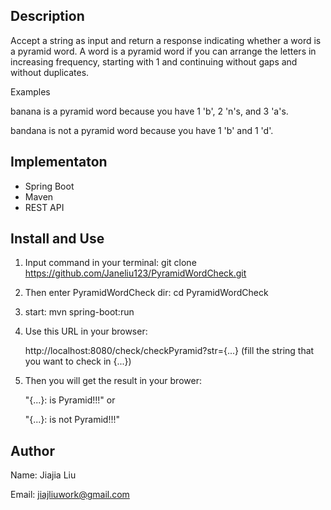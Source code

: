Description
-----------------------------------------------------
Accept a string as input and return a response indicating whether a word is a pyramid word. A word is a pyramid word if you can arrange the letters in increasing frequency, starting with 1 and continuing without gaps and without duplicates.

Examples

banana is a pyramid word because you have 1 'b', 2 'n's, and 3 'a's.

bandana is not a pyramid word because you have 1 'b' and 1 'd'.

Implementaton
-----------------------------------------------------
- Spring Boot
- Maven
- REST API

Install and Use
-----------------------------------------------------
1. Input command in your terminal:
git clone https://github.com/Janeliu123/PyramidWordCheck.git

2. Then enter PyramidWordCheck dir: cd PyramidWordCheck

3. start: mvn spring-boot:run

4. Use this URL in your browser:

   http://localhost:8080/check/checkPyramid?str={...} (fill the string that you want to check in {...})

5. Then you will get the result in your brower:

    "{...}: is Pyramid!!!" or

    "{...}: is not Pyramid!!!"

Author
-----------------------------------------------------
Name: Jiajia Liu

Email: jiajliuwork@gmail.com
